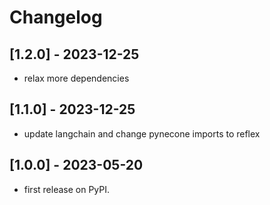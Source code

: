 # Changelog

## [1.2.0] - 2023-12-25

* relax more dependencies

## [1.1.0] - 2023-12-25

* update langchain and change pynecone imports to reflex

## [1.0.0] - 2023-05-20

* first release on PyPI.
